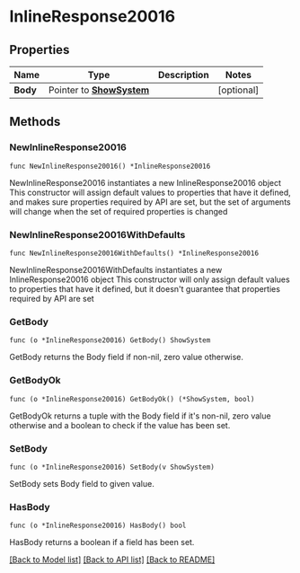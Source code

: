 # InlineResponse20016

## Properties

Name | Type | Description | Notes
------------ | ------------- | ------------- | -------------
**Body** | Pointer to [**ShowSystem**](ShowSystem.md) |  | [optional] 

## Methods

### NewInlineResponse20016

`func NewInlineResponse20016() *InlineResponse20016`

NewInlineResponse20016 instantiates a new InlineResponse20016 object
This constructor will assign default values to properties that have it defined,
and makes sure properties required by API are set, but the set of arguments
will change when the set of required properties is changed

### NewInlineResponse20016WithDefaults

`func NewInlineResponse20016WithDefaults() *InlineResponse20016`

NewInlineResponse20016WithDefaults instantiates a new InlineResponse20016 object
This constructor will only assign default values to properties that have it defined,
but it doesn't guarantee that properties required by API are set

### GetBody

`func (o *InlineResponse20016) GetBody() ShowSystem`

GetBody returns the Body field if non-nil, zero value otherwise.

### GetBodyOk

`func (o *InlineResponse20016) GetBodyOk() (*ShowSystem, bool)`

GetBodyOk returns a tuple with the Body field if it's non-nil, zero value otherwise
and a boolean to check if the value has been set.

### SetBody

`func (o *InlineResponse20016) SetBody(v ShowSystem)`

SetBody sets Body field to given value.

### HasBody

`func (o *InlineResponse20016) HasBody() bool`

HasBody returns a boolean if a field has been set.


[[Back to Model list]](../README.md#documentation-for-models) [[Back to API list]](../README.md#documentation-for-api-endpoints) [[Back to README]](../README.md)


